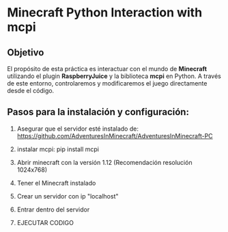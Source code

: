 # Minecraft Python Interaction with mcpi

## Objetivo
El propósito de esta práctica es interactuar con el mundo de **Minecraft** utilizando el plugin **RaspberryJuice** y la biblioteca **mcpi** en Python. A través de este entorno, controlaremos y modificaremos el juego directamente desde el código.

## Pasos para la instalación y configuración:

1. Asegurar que el servidor esté instalado de: https://github.com/AdventuresInMinecraft/AdventuresInMinecraft-PC
2. instalar mcpi: pip install mcpi

4. Abrir minecraft con la versión 1.12 (Recomendación resolución 1024x768)
3. Tener el Minecraft instalado
5. Crear un servidor con ip "localhost"
6. Entrar dentro del servidor

7. EJECUTAR CODIGO
